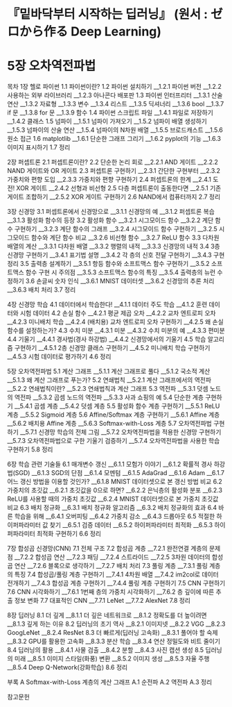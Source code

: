 # 『밑바닥부터 시작하는 딥러닝』 (원서 : ゼロから作る Deep Learning)

# 5장 오차역전파법 

목차
1장 헬로 파이썬 
1.1 파이썬이란? 
1.2 파이썬 설치하기 
__1.2.1 파이썬 버전 
__1.2.2 사용하는 외부 라이브러리 
__1.2.3 아나콘다 배포판 
1.3 파이썬 인터프리터 
__1.3.1 산술 연산 
__1.3.2 자료형 
__1.3.3 변수 
__1.3.4 리스트 
__1.3.5 딕셔너리 
__1.3.6 bool 
__1.3.7 if 문 
__1.3.8 for 문 
__1.3.9 함수 
1.4 파이썬 스크립트 파일 
__1.4.1 파일로 저장하기 
__1.4.2 클래스 
1.5 넘파이 
__1.5.1 넘파이 가져오기 
__1.5.2 넘파이 배열 생성하기 
__1.5.3 넘파이의 산술 연산 
__1.5.4 넘파이의 N차원 배열 
__1.5.5 브로드캐스트 
__1.5.6 원소 접근 
1.6 matplotlib 
__1.6.1 단순한 그래프 그리기 
__1.6.2 pyplot의 기능 
__1.6.3 이미지 표시하기 
1.7 정리 

2장 퍼셉트론 
2.1 퍼셉트론이란? 
2.2 단순한 논리 회로 
__2.2.1 AND 게이트 
__2.2.2 NAND 게이트와 OR 게이트 
2.3 퍼셉트론 구현하기 
__2.3.1 간단한 구현부터 
__2.3.2 가중치와 편향 도입 
__2.3.3 가중치와 편향 구현하기 
2.4 퍼셉트론의 한계 
__2.4.1 도전! XOR 게이트 
__2.4.2 선형과 비선형 
2.5 다층 퍼셉트론이 출동한다면 
__2.5.1 기존 게이트 조합하기 
__2.5.2 XOR 게이트 구현하기 
2.6 NAND에서 컴퓨터까지 
2.7 정리 

3장 신경망 
3.1 퍼셉트론에서 신경망으로 
__3.1.1 신경망의 예 
__3.1.2 퍼셉트론 복습 
__3.1.3 활성화 함수의 등장 
3.2 활성화 함수 
__3.2.1 시그모이드 함수 
__3.2.2 계단 함수 구현하기 
__3.2.3 계단 함수의 그래프 
__3.2.4 시그모이드 함수 구현하기 
__3.2.5 시그모이드 함수와 계단 함수 비교 
__3.2.6 비선형 함수 
__3.2.7 ReLU 함수 
3.3 다차원 배열의 계산 
__3.3.1 다차원 배열 
__3.3.2 행렬의 내적 
__3.3.3 신경망의 내적 
3.4 3층 신경망 구현하기 
__3.4.1 표기법 설명 
__3.4.2 각 층의 신호 전달 구현하기 
__3.4.3 구현 정리 
3.5 출력층 설계하기 
__3.5.1 항등 함수와 소프트맥스 함수 구현하기 
__3.5.2 소프트맥스 함수 구현 시 주의점 
__3.5.3 소프트맥스 함수의 특징 
__3.5.4 출력층의 뉴런 수 정하기 
3.6 손글씨 숫자 인식 
__3.6.1 MNIST 데이터셋 
__3.6.2 신경망의 추론 처리 
__3.6.3 배치 처리 
3.7 정리 

4장 신경망 학습 
4.1 데이터에서 학습한다! 
__4.1.1 데이터 주도 학습 
__4.1.2 훈련 데이터와 시험 데이터 
4.2 손실 함수 
__4.2.1 평균 제곱 오차 
__4.2.2 교차 엔트로피 오차 
__4.2.3 미니배치 학습 
__4.2.4 (배치용) 교차 엔트로피 오차 구현하기 
__4.2.5 왜 손실 함수를 설정하는가? 
4.3 수치 미분 
__4.3.1 미분 
__4.3.2 수치 미분의 예 
__4.3.3 편미분 
4.4 기울기 
__4.4.1 경사법(경사 하강법) 
__4.4.2 신경망에서의 기울기 
4.5 학습 알고리즘 구현하기 
__4.5.1 2층 신경망 클래스 구현하기 
__4.5.2 미니배치 학습 구현하기 
__4.5.3 시험 데이터로 평가하기 
4.6 정리 

5장 오차역전파법 
5.1 계산 그래프 
__5.1.1 계산 그래프로 풀다 
__5.1.2 국소적 계산 
__5.1.3 왜 계산 그래프로 푸는가? 
5.2 연쇄법칙 
__5.2.1 계산 그래프에서의 역전파 
__5.2.2 연쇄법칙이란? 
__5.2.3 연쇄법칙과 계산 그래프 
5.3 역전파 
__5.3.1 덧셈 노드의 역전파 
__5.3.2 곱셈 노드의 역전파 
__5.3.3 사과 쇼핑의 예 
5.4 단순한 계층 구현하기 
__5.4.1 곱셈 계층 
__5.4.2 덧셈 계층 
5.5 활성화 함수 계층 구현하기 
__5.5.1 ReLU 계층 
__5.5.2 Sigmoid 계층 
5.6 Affine/Softmax 계층 구현하기 
__5.6.1 Affine 계층 
__5.6.2 배치용 Affine 계층 
__5.6.3 Softmax-with-Loss 계층 
5.7 오차역전파법 구현하기 
__5.7.1 신경망 학습의 전체 그림 
__5.7.2 오차역전파법을 적용한 신경망 구현하기 
__5.7.3 오차역전파법으로 구한 기울기 검증하기 
__5.7.4 오차역전파법을 사용한 학습 구현하기 
5.8 정리 

6장 학습 관련 기술들 
6.1 매개변수 갱신 
__6.1.1 모험가 이야기 
__6.1.2 확률적 경사 하강법(SGD) 
__6.1.3 SGD의 단점 
__6.1.4 모멘텀 
__6.1.5 AdaGrad 
__6.1.6 Adam 
__6.1.7 어느 갱신 방법을 이용할 것인가? 
__6.1.8 MNIST 데이터셋으로 본 갱신 방법 비교 
6.2 가중치의 초깃값 
__6.2.1 초깃값을 0으로 하면? 
__6.2.2 은닉층의 활성화 분포 
__6.2.3 ReLU를 사용할 때의 가중치 초깃값 
__6.2.4 MNIST 데이터셋으로 본 가중치 초깃값 비교 
6.3 배치 정규화 
__6.3.1 배치 정규화 알고리즘 
__6.3.2 배치 정규화의 효과 
6.4 바른 학습을 위해 
__6.4.1 오버피팅 
__6.4.2 가중치 감소 
__6.4.3 드롭아웃 
6.5 적절한 하이퍼파라미터 값 찾기 
__6.5.1 검증 데이터 
__6.5.2 하이퍼파라미터 최적화 
__6.5.3 하이퍼파라미터 최적화 구현하기 
6.6 정리 

7장 합성곱 신경망(CNN) 
7.1 전체 구조 
7.2 합성곱 계층 
__7.2.1 완전연결 계층의 문제점 
__7.2.2 합성곱 연산 
__7.2.3 패딩 
__7.2.4 스트라이드 
__7.2.5 3차원 데이터의 합성곱 연산 
__7.2.6 블록으로 생각하기 
__7.2.7 배치 처리 
7.3 풀링 계층 
__7.3.1 풀링 계층의 특징 
7.4 합성곱/풀링 계층 구현하기 
__7.4.1 4차원 배열 
__7.4.2 im2col로 데이터 전개하기 
__7.4.3 합성곱 계층 구현하기 
__7.4.4 풀링 계층 구현하기 
7.5 CNN 구현하기 
7.6 CNN 시각화하기 
__7.6.1 1번째 층의 가중치 시각화하기 
__7.6.2 층 깊이에 따른 추출 정보 변화 
7.7 대표적인 CNN 
__7.7.1 LeNet 
__7.7.2 AlexNet 
7.8 정리 

8장 딥러닝 
8.1 더 깊게 
__8.1.1 더 깊은 네트워크로 
__8.1.2 정확도를 더 높이려면 
__8.1.3 깊게 하는 이유 
8.2 딥러닝의 초기 역사 
__8.2.1 이미지넷 
__8.2.2 VGG 
__8.2.3 GoogLeNet 
__8.2.4 ResNet 
8.3 더 빠르게(딥러닝 고속화) 
__8.3.1 풀어야 할 숙제 
__8.3.2 GPU를 활용한 고속화 
__8.3.3 분산 학습 
__8.3.4 연산 정밀도와 비트 줄이기 
8.4 딥러닝의 활용 
__8.4.1 사물 검출 
__8.4.2 분할 
__8.4.3 사진 캡션 생성 
8.5 딥러닝의 미래 
__8.5.1 이미지 스타일(화풍) 변환 
__8.5.2 이미지 생성 
__8.5.3 자율 주행 
__8.5.4 Deep Q-Network(강화학습) 
8.6 정리 

부록 A Softmax-with-Loss 계층의 계산 그래프 
A.1 순전파 
A.2 역전파 
A.3 정리 

참고문헌